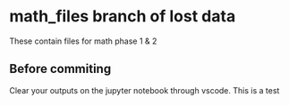 # math_files branch of lost data
These contain files for math phase 1 &amp; 2

## Before commiting

Clear your outputs on the jupyter notebook through vscode.
This is a test